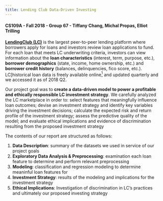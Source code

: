 ```yaml
---
title: Lending Club Data-Driven Investing
---
```


#### CS109A - Fall 2018 - Group 67 - Tiffany Chang, Michal Propas, Elliot Trilling

[**LendingClub (LC)**](https://www.lendingclub.com "LC Homepage") is the largest peer-to-peer lending platform where borrowers apply for loans and investors review loan applications to fund. For each loan that meets LC underwriting criteria, investors can view information about the **loan characteristics** (interest, term, purpose, etc.), **borrower demographics** (state, income, home ownership, etc.) and **borrower credit history** (balances, delinquencies, fico score, etc.). LC[historical loan data is freely available online[<sup>1</sup>](https://www.lendingclub.com/info/download-data.action "LC Data Download") and  updated quarterly and we accessed it as of 2018 Q2.

Our project goal was to **create a data-driven model to power a profitable and ethically responsible LC investment strategy**. We carefully analyzed the LC marketplace in order to: select features that meaningfully influence loan outcomes; devise an investment strategy and identify key variables driving the investment decisions; calculate the expected risk and return profile of the investment strategy; assess the predictive quality of the model; and evaluate ethical implications and evidence of discrimination resulting from the proposed investment strategy

The contents of our report are structured as follows:
1. **Data Description**: summary of the datasets we used in service of our project goals
2. **Exploratory Data Analysis & Preprocessing**: examination each loan feature to determine and perform relevant preprocessing
3. **Modeling**: classification and regression modeling to determine meaninful loan features for
4. **Investment Strategy**: results of the modeling and implications for the investment strategy
5. **Ethical Implications**: Investigation of discrimination in LC’s practices and ultimately our proposed investing strategy

